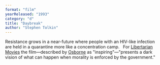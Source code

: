 ```yaml
---
format: "film"
yearReleased: "1993"
category: "d"
title: "Daybreak"
author: "Stephen Tolkin"
---
```

 Resistance grows in a near-future where people with an HIV-like  infection are held in a quarantine more like a concentration camp.
  
 For <a href="http://libertarianmovies.net/D/Daybreak-1993-.html"> Libertarian Movies</a> the film—described by <a href="biblio.htm#Osborne">Osborne</a> as "inspiring"—"presents a  dark vision of what can happen when morality is enforced by the  government."